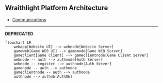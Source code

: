 ## Wraithlight Platform Architecture

* [Communications](./communications/readme.md)

---
**DEPRECATED**

```mermaid
flowchart LR
    webapp[Website UI] --> webnode[Website Server]
    gameweb[Game WEB UI] --> gamenode[Game WEB Server]
    gameclient[Game Client] --> gameclientnode[Game Client Server]
    webnode -- auth --> authnode[Auth Server]
    webnode -- register --> authnode[Auth Server]
    gamenode -- auth --> authnode
    gameclientnode -- auth --> authnode
    authnode --> authdb[AuthDb]
```

